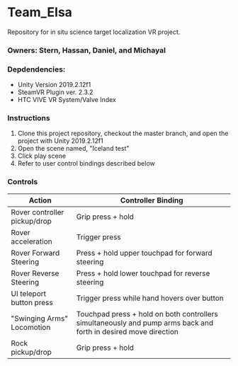 # Team_Elsa
Repository for in situ science target localization VR project.

### Owners: Stern, Hassan, Daniel, and Michayal

### Depdendencies: 
* Unity Version 2019.2.12f1
* SteamVR Plugin ver. 2.3.2
* HTC VIVE VR System/Valve Index

### Instructions
1) Clone this project repository, checkout the master branch, and open the project with Unity 2019.2.12f1
2) Open the scene named, "Iceland test"
3) Click play scene
4) Refer to user control bindings described below

### Controls
Action | Controller Binding
------------ | -------------
Rover controller pickup/drop | Grip press + hold
Rover acceleration | Trigger press
Rover Forward Steering | Press + hold upper touchpad for forward steering 
Rover Reverse Steering | Press + hold lower touchpad for reverse steering
UI teleport button press | Trigger press while hand hovers over button
"Swinging Arms" Locomotion | Touchpad press + hold on both controllers simultaneously and pump arms back and forth in desired move direction
Rock pickup/drop | Grip press + hold
